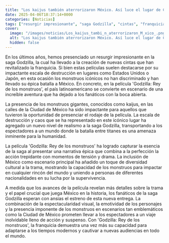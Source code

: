 ```yaml
---
title: "Los kaijus también aterrorizaron México. Así luce el lugar de CDMX donde se rodó una épica aventura de Godzilla"
date: 2025-04-06T18:37:14+0000
categories: [Noticias]
tags: ["resurgir impresionante", "saga Godzilla", "cintas", "franquicia", "monstruos icónicos", "México", "Godzilla: Rey de los monstruos", "kaijus", "Ciudad de México", "escala de destrucción", "batalla entre titanes", "narrativa épica"]
cover:
  image: "/images/noticias/Los_kaijus_tambi_n_aterrorizaron_M_xico_.png"
  alt: "Los kaijus también aterrorizaron México. Así luce el lugar de CDMX donde se rodó una épica aventura de Godzilla"
  hidden: false
---
```


En los últimos años, hemos presenciado un resurgir impresionante en la saga Godzilla, la cual ha llevado a la creación de nuevas cintas que han revitalizado la franquicia. Si bien estas películas suelen destacarse por su impactante escala de destrucción en lugares como Estados Unidos o Japón, en esta ocasión los monstruos icónicos no han discriminado y han llevado su épica batalla a México. En concreto, en la película 'Godzilla: Rey de los monstruos', el país latinoamericano se convierte en escenario de una increíble aventura que ha dejado a los fanáticos con la boca abierta.

La presencia de los monstruos gigantes, conocidos como kaijus, en las calles de la Ciudad de México ha sido impactante para aquellos que tuvieron la oportunidad de presenciar el rodaje de la película. La escala de destrucción y caos que se ha representado en este icónico lugar ha agregado un nuevo nivel de realismo a la saga Godzilla, transportando a los espectadores a un mundo donde la batalla entre titanes es una amenaza inminente para la humanidad.

La película 'Godzilla: Rey de los monstruos' ha logrado capturar la esencia de la saga al presentar una narrativa épica que combina a la perfección la acción trepidante con momentos de tensión y drama. La inclusión de México como escenario principal ha añadido un toque de diversidad cultural a la trama, mostrando la capacidad de los monstruos para impactar en cualquier rincón del mundo y uniendo a personas de diferentes nacionalidades en su lucha por la supervivencia.

A medida que los avances de la película revelan más detalles sobre la trama y el papel crucial que juega México en la historia, los fanáticos de la saga Godzilla esperan con ansias el estreno de esta nueva entrega. La combinación de la espectacularidad visual, la emotividad de los personajes y la presencia imponente de los monstruos en escenarios tan emblemáticos como la Ciudad de México prometen llevar a los espectadores a un viaje inolvidable lleno de acción y suspenso. Con 'Godzilla: Rey de los monstruos', la franquicia demuestra una vez más su capacidad para adaptarse a los tiempos modernos y cautivar a nuevas audiencias en todo el mundo.

